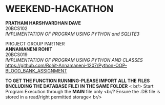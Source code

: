 # WEEKEND-HACKATHON
**PRATHAM HARSHVARDHAN DAVE** <br />
20BCS102                  <br />
*IMPLIMENTATION OF PROGRAM USING PYTHON and SQLITE3*<br />

PROJECT GROUP PARTNER  <br />
**ANNAMANENI ROHIT**  <br />
20BCS019          <br />
*IMPLIMENTATION OF PROGRAM USING PYTHON AND CLASSES*<br />
https://github.com/Rohit-Annamaneni-1207/Python-OOP-BLOOD_BANK_ASSIGNMENT  <br />

**TO GET THE FUNCTION RUNNING-PLEASE IMPORT ALL THE FILES (INCLUDING THE DATABASE FILE) IN THE SAME FOLDER** < br/>
Start Program Execution through the **MAIN** file only    <br/?
Ensure the .DB file is stored in a read/right permitted storage< br/>
